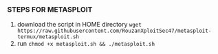 ### STEPS FOR METASPLOIT
1. download the script in HOME directory `wget https://raw.githubusercontent.com/RouzanXploitSec47/metasploit-termux/metasploit.sh`
2. run `chmod +x metasploit.sh && ./metasploit.sh`






